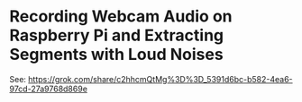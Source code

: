 # Recording Webcam Audio on Raspberry Pi and Extracting Segments with Loud Noises
See:
https://grok.com/share/c2hhcmQtMg%3D%3D_5391d6bc-b582-4ea6-97cd-27a9768d869e
